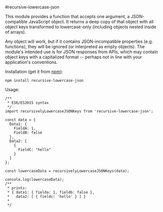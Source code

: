 #recursive-lowercase-json

This module provides a function that accepts one argument, a JSON-compatible JavaScript object. It returns a deep copy of that object with all object keys transformed to lowercase-only (including objects nested inside of arrays).

Any object will work, but if it contains JSON-incompatible properties (e.g. functions), they will be ignored (or interpreted as empty objects). The module's intended use is for JSON responses from APIs, which may contain object keys with a capitalized format -- perhaps not in line with your application's conventions.

Installation (get it from [npm](https://www.npmjs.com/package/recursive-lowercase-json)):
```
npm install recursive-lowercase-json
```

Usage:
```
/**
 * ES6/ES2015 syntax
 */
import recursivelyLowercaseJSONKeys from 'recursive-lowercase-json';

const data = {
  Data1: {
    FieldA: 1,
    FieldB: false
  },
  Data2: [
    {
      FieldC: "hello"
    }
  ]
};

const lowercaseData = recursivelyLowercaseJSONKeys(data);

console.log(lowercaseData);
/**
 * prints:
 * { data1: { fielda: 1, fieldb: false },
 *   data2: [ { fieldc: 'hello' } ] }
 *
 */
```

